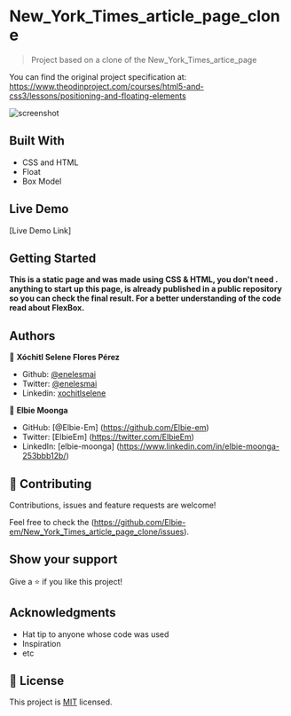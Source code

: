 # New_York_Times_article_page_clone
> Project based on a clone of the New_York_Times_artice_page

You can find the original project specification at: https://www.theodinproject.com/courses/html5-and-css3/lessons/positioning-and-floating-elements

![screenshot](./img/screem-site.png)

## Built With

- CSS and HTML
- Float
- Box Model

## Live Demo

[Live Demo Link]


## Getting Started

**This is a static page and was made using  CSS & HTML, you don't need .**
**anything to start up this page, is already published in a public repository so you can check the final result. For a better understanding of the code read about FlexBox.**


## Authors

👤 **Xóchitl Selene Flores Pérez**

- Github: [@enelesmai](https://github.com/enelesmai)
- Twitter: [@enelesmai](https://twitter.com/enelesmai)
- Linkedin: [xochitlselene](https://linkedin.com/in/xochitlselene)

👤 **Elbie Moonga**

- GitHub: [@Elbie-Em] (https://github.com/Elbie-em)
- Twitter: [ElbieEm] (https://twitter.com/ElbieEm)
- LinkedIn: [elbie-moonga] (https://www.linkedin.com/in/elbie-moonga-253bbb12b/)


## 🤝 Contributing

Contributions, issues and feature requests are welcome!

Feel free to check the (https://github.com/Elbie-em/New_York_Times_article_page_clone/issues).

## Show your support

Give a ⭐️ if you like this project!

## Acknowledgments

- Hat tip to anyone whose code was used
- Inspiration
- etc

## 📝 License

This project is [MIT](lic.url) licensed.
